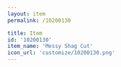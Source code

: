 ```yaml
---
layout: item
permalink: /10200130

title: Item
id: '10200130'
item_name: 'Messy Shag Cut'
icon_url: 'customize/10200130.png'
---
```

